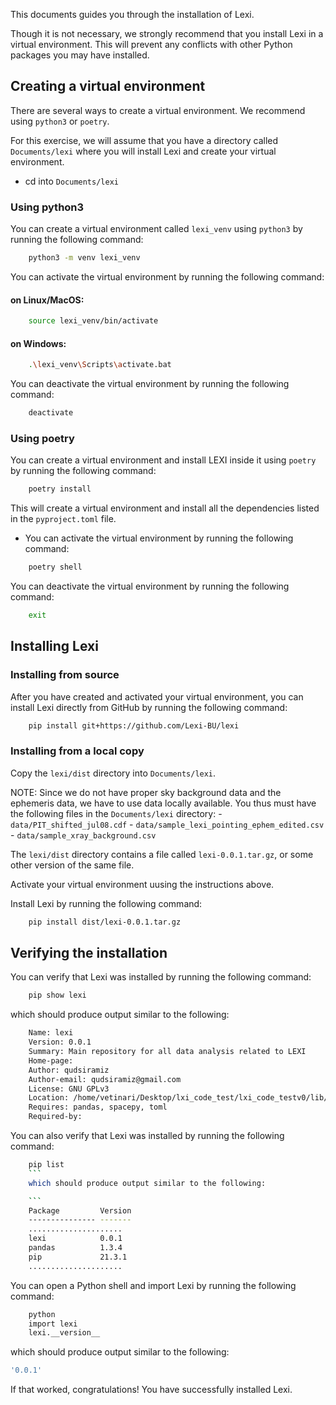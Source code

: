This documents guides you through the installation of Lexi.

Though it is not necessary, we strongly recommend that you install Lexi in a virtual environment.
This will prevent any conflicts with other Python packages you may have installed.

## Creating a virtual environment
There are several ways to create a virtual environment. We recommend using `python3` or `poetry`.

For this exercise, we will assume that you have a directory called `Documents/lexi` where you will
install Lexi and create your virtual environment.

- cd into `Documents/lexi`

### Using python3
You can create a virtual environment called `lexi_venv` using `python3` by running the following command:

```bash
    python3 -m venv lexi_venv
```

You can activate the virtual environment by running the following command:

#### on Linux/MacOS:

```bash
    source lexi_venv/bin/activate
```

#### on Windows:

```bash
    .\lexi_venv\Scripts\activate.bat
```

You can deactivate the virtual environment by running the following command:

```bash
    deactivate
```

### Using poetry
You can create a virtual environment and install LEXI inside it using `poetry` by running the following command:

```bash
    poetry install
```
This will create a virtual environment and install all the dependencies listed in the `pyproject.toml` file.
- You can activate the virtual environment by running the following command:

```bash
    poetry shell
```

You can deactivate the virtual environment by running the following command:

```bash
    exit
```

## Installing Lexi

### Installing from source
After you have created and activated your virtual environment, you can install Lexi directly from GitHub by running the following command:

```bash
    pip install git+https://github.com/Lexi-BU/lexi
```

### Installing from a local copy
Copy the `lexi/dist` directory into `Documents/lexi`.

NOTE: Since we do not have proper sky background data and the ephemeris data, we have to use 
data locally available. You thus must have the following files in the `Documents/lexi` directory:
    - `data/PIT_shifted_jul08.cdf`
    - `data/sample_lexi_pointing_ephem_edited.csv`
    - `data/sample_xray_background.csv`

The `lexi/dist` directory contains a file called `lexi-0.0.1.tar.gz`, or some other version of the same file.

Activate your virtual environment uusing the instructions above.

Install Lexi by running the following command:

```bash
    pip install dist/lexi-0.0.1.tar.gz
```

## Verifying the installation
You can verify that Lexi was installed by running the following command:

```bash
    pip show lexi
```

which should produce output similar to the following:

```bash
    Name: lexi
    Version: 0.0.1
    Summary: Main repository for all data analysis related to LEXI
    Home-page: 
    Author: qudsiramiz
    Author-email: qudsiramiz@gmail.com
    License: GNU GPLv3
    Location: /home/vetinari/Desktop/lxi_code_test/lxi_code_testv0/lib/python3.10/site-packages
    Requires: pandas, spacepy, toml
    Required-by: 
```

You can also verify that Lexi was installed by running the following command:
```bash
    pip list
    ```
    which should produce output similar to the following:

    ```
    Package         Version
    --------------- -------
    .....................
    lexi            0.0.1
    pandas          1.3.4
    pip             21.3.1
    .....................
```

You can open a Python shell and import Lexi by running the following command:

```bash
    python
    import lexi
    lexi.__version__
``` 

which should produce output similar to the following:

```bash
'0.0.1'
```
If that worked, congratulations! You have successfully installed Lexi.
